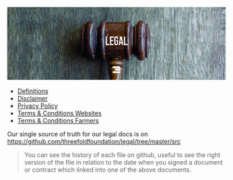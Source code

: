 ![legal](img/legal_header.jpg)

- [Definitions](tftech:definitions)
- [Disclaimer](disclaimer)
- [Privacy Policy](privacypolicy)
- [Terms & Conditions Websites](terms_conditions_websites)
- [Terms & Conditions Farmers](terms_conditions_farmer)

Our single source of truth for our legal docs is on https://github.com/threefoldfoundation/legal/tree/master/src

> You can see the history of each file on github, useful to see the right version of the file in relation to the date when you signed a document or contract which linked into one of the above documents.

